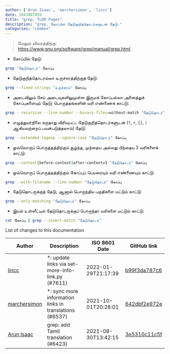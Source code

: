 ```yaml
---
author: ['Arun Isaac', 'marchersimon', 'lincc']
date: 1643487459
title: "grep, TLDR Pages"
description: "grep, கோப்பில் தேடுகுறித்தொடர்களுடன் தேடு."
categories: "common"
---
```

> மேலும் விவரத்திற்கு: <https://www.gnu.org/software/grep/manual/grep.html>.

- கோப்பில் தேடு:

```bash
grep "தேடுதொடர்" கோப்பு
```

- தேடுகுறித்தொடரல்லா உருச்சரத்திற்குத் தேடு:

```bash
grep --fixed-strings "உருச்சரம்" கோப்பு
```

- அடைவிலும் சேய் அடைவுகளிலுமுள்ள இருமக் கோப்பல்லா அனைத்துக் கோப்புகளையும் தேடு; பொருத்தங்களின் வரி எண்ணைக் காட்டு:

```bash
grep --recursive --line-number --binary-files=without-match "தேடுதொடர்" அடைவு
```

- எழுத்துயர்நிலை கருதாது விரிவுபட்ட தேடுகுறித்தொடர்களுடன் (`?`, `+`, `{}`, `|` ஆகியவற்றைப் பயன்படுத்தலாம்) தேடு:

```bash
grep --extended-regexp --ignore-case "தேடுதொடர்" கோப்பு
```

- ஒவ்வொருப் பொருத்தத்திற்கும் சூழ்ந்த, முந்தைய அல்லது பிந்தைய 3 வரிகளைக் காட்டு:

```bash
grep --context|before-context|after-context=3 "தேடுதொடர்" கோப்பு
```

- ஒவ்வொருப் பொருத்தத்திற்கும் கோப்புப் பெயரையும் வரி எண்ணையும் காட்டு:

```bash
grep --with-filename --line-number "தேடுதொடர்" கோப்பு
```

- தேடுதொடருக்குத் தேடு, ஆனால் பொருந்திய பகுதிகளை மட்டும் காட்டு:

```bash
grep --only-matching "தேடுதொடர்" கோப்பு
```

- இயல் உள்ளீட்டில் தேடுதொடருக்குப் பொருந்தா வரிகளை மட்டும் காட்டு:

```bash
cat கோப்பு | grep --invert-match "தேடுதொடர்"
```
List of changes to this documentation


Author | Description | ISO 8601 Date | GitHub link
------|-----|-----|-----
[lincc](mailto:46962923+blueskyson@users.noreply.github.com) | *: update links via set-more-info-link.py (#7611) | 2022-01-29T21:17:39 | [b99f3da787c6](https://github.com/tldr-pages/tldr/commit/b99f3da787c6f43a545b9cb5ebd8265b1367fbc4)
[marchersimon](mailto:50295997+marchersimon@users.noreply.github.com) | *: sync more information links in translations (#6537) | 2021-10-01T20:28:01 | [642dbf2e972e](https://github.com/tldr-pages/tldr/commit/642dbf2e972e388fab8c84ba3b4685fb862b6454)
[Arun Isaac](mailto:arunisaac@users.noreply.github.com) | grep: add Tamil translation (#6423) | 2021-08-30T13:42:15 | [3e5310c11c5f](https://github.com/tldr-pages/tldr/commit/3e5310c11c5fffed754090af0042b0efa04fd8d1)

